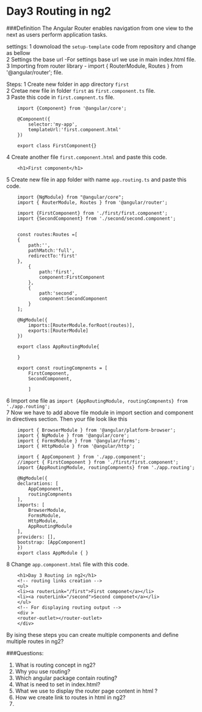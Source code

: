 # Day3 Routing in ng2

###Definition
The Angular Router enables navigation from one view to the next as users perform application tasks.


settings:
1    downoload the `setup-template` code from repository and change as bellow  
2    Settings the base url -For settings base url we use <base href="/" /> in main index.html file.  
3    Importing from router library - import { RouterModule, Routes } from '@angular/router'; file.  


Steps:
1 Create new folder in app directory `first`  
2 Cretae new file in folder `first` as `first.component.ts` file.  
3 Paste this code in `first.compnent.ts` file.  


```
    import {Component} from '@angular/core';

    @Component({
        selector:'my-app',
        templateUrl:'first.component.html'
    })

    export class FirstComponent{}

```

4 Create another file `first.component.html` and paste this code.  

```
    <h1>First component</h1>
```

5 Create new file in app folder with name `app.routing.ts` and paste this code.  

```
    import {NgModule} from "@angular/core";
    import { RouterModule, Routes } from '@angular/router';

    import {FirstComponent} from './first/first.component';
    import {SecondComponent} from './second/second.component';


    const routes:Routes =[
    {
        path:'',
        pathMatch:'full',
        redirectTo:'first'
    },
        {
            path:'first',
            component:FirstComponent
        },
        {
            path:'second',
            component:SecondComponent
        }
    ];

    @NgModule({
        imports:[RouterModule.forRoot(routes)],
        exports:[RouterModule]
    })

    export class AppRoutingModule{

    }

    export const routingCompnents = [
        FirstComponent,
        SecondComponent,

        ]
```
6    Import one file as   ` import {AppRoutingModule, routingCompnents} from './app.routing'; `  
7    Now we have to add above file module in import section and component in directives section. Then your file look like this  

```
    import { BrowserModule } from '@angular/platform-browser';
    import { NgModule } from '@angular/core';
    import { FormsModule } from '@angular/forms';
    import { HttpModule } from '@angular/http';

    import { AppComponent } from './app.component';
    //import { FirstComponent } from './first/first.component';
    import {AppRoutingModule, routingCompnents} from './app.routing';

    @NgModule({
    declarations: [
        AppComponent,
        routingCompnents
    ],
    imports: [
        BrowserModule,
        FormsModule,
        HttpModule,
        AppRoutingModule
    ],
    providers: [],
    bootstrap: [AppComponent]
    })
    export class AppModule { }

```

8    Change `app.component.html` file with this code.  

```
    <h1>Day 3 Routing in ng2</h1>
    <!-- routing links creation -->
    <ul>
    <li><a routerLink="/first">First componet</a></li>
    <li><a routerLink="/second">Second componet</a></li>
    </ul>
    <!-- For displaying routing output -->
    <div >
    <router-outlet></router-outlet>
    </div>
```

By ising these steps you can create multiple components and define multiple routes in ng2?

###Questions:
<ol>
<li>    What is routing concept in ng2?</li>
<li>    Why you use routing?</li>
<li>    Which angular package contain routing?</li>
<li>    What is need to set <base href="/" /> in index.html? </li>
<li>    What we use to display the router page content in html ? </li>
<li>    How we create link to routes in html in ng2?</li>
<li>    
</ol>


